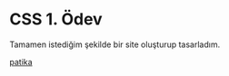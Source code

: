 # CSS 1. Ödev

Tamamen istediğim şekilde bir site oluşturup tasarladım. 

[patika](http://www.patika.dev)
